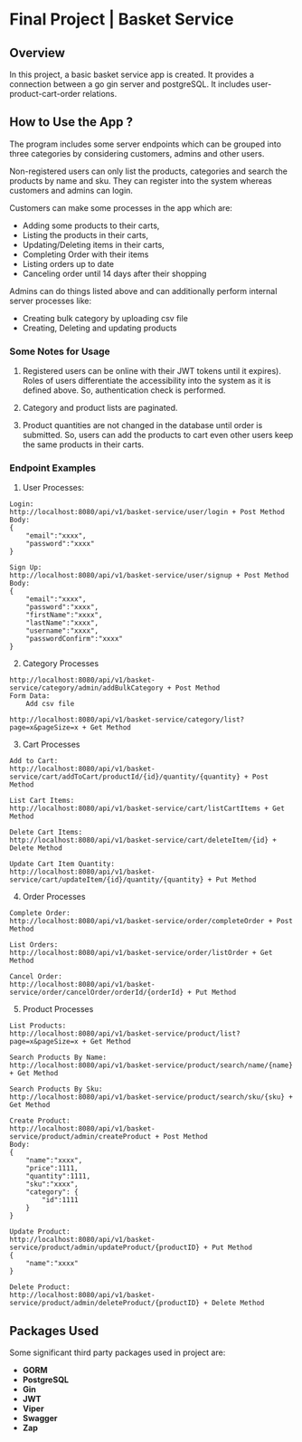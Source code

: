 # Final Project | Basket Service

## Overview

In this project, a basic basket service app is created. It provides a connection between a go gin server and postgreSQL. It includes user-product-cart-order relations.

## How to Use the App ?

The program includes some server endpoints which can be grouped into three categories by considering customers, admins and other users.

Non-registered users can only list the products, categories and search the products by name and sku. They can register into the system whereas customers and admins can login.

Customers can make some processes in the app which are:

* Adding some products to their carts,
* Listing the products in their carts,
* Updating/Deleting items in their carts,
* Completing Order with their items
* Listing orders up to date
* Canceling order until 14 days after their shopping

Admins can do things listed above and can additionally perform internal server processes like:

* Creating bulk category by uploading csv file
* Creating, Deleting and updating products

### Some Notes for Usage

1. Registered users can be online with their JWT tokens until it expires). Roles of users differentiate the accessibility into the system as it is defined above. So, authentication check is performed.

2. Category and product lists are paginated.

3. Product quantities are not changed in the database until order is submitted. So, users can add the products to cart even other users keep the same products in their carts.

### Endpoint Examples

1. User Processes:

```Postman
Login:
http://localhost:8080/api/v1/basket-service/user/login + Post Method
Body:
{
    "email":"xxxx",
    "password":"xxxx"
}

Sign Up:
http://localhost:8080/api/v1/basket-service/user/signup + Post Method
Body:
{
    "email":"xxxx",
    "password":"xxxx",
    "firstName":"xxxx",
    "lastName":"xxxx",
    "username":"xxxx",
    "passwordConfirm":"xxxx"
}
```

2. Category Processes

```Postman
http://localhost:8080/api/v1/basket-service/category/admin/addBulkCategory + Post Method
Form Data:
    Add csv file

http://localhost:8080/api/v1/basket-service/category/list?page=x&pageSize=x + Get Method
```

3. Cart Processes

```Postman
Add to Cart:
http://localhost:8080/api/v1/basket-service/cart/addToCart/productId/{id}/quantity/{quantity} + Post Method

List Cart Items:
http://localhost:8080/api/v1/basket-service/cart/listCartItems + Get Method

Delete Cart Items:
http://localhost:8080/api/v1/basket-service/cart/deleteItem/{id} + Delete Method

Update Cart Item Quantity:
http://localhost:8080/api/v1/basket-service/cart/updateItem/{id}/quantity/{quantity} + Put Method
```

4. Order Processes

```Postman
Complete Order:
http://localhost:8080/api/v1/basket-service/order/completeOrder + Post Method

List Orders:
http://localhost:8080/api/v1/basket-service/order/listOrder + Get Method

Cancel Order:
http://localhost:8080/api/v1/basket-service/order/cancelOrder/orderId/{orderId} + Put Method
```

5. Product Processes

```Postman
List Products:
http://localhost:8080/api/v1/basket-service/product/list?page=x&pageSize=x + Get Method

Search Products By Name:
http://localhost:8080/api/v1/basket-service/product/search/name/{name} + Get Method

Search Products By Sku:
http://localhost:8080/api/v1/basket-service/product/search/sku/{sku} + Get Method

Create Product:
http://localhost:8080/api/v1/basket-service/product/admin/createProduct + Post Method
Body:
{
    "name":"xxxx",
    "price":1111,
    "quantity":1111,
    "sku":"xxxx",
    "category": {
        "id":1111
    }
}

Update Product:
http://localhost:8080/api/v1/basket-service/product/admin/updateProduct/{productID} + Put Method
{
    "name":"xxxx"
}

Delete Product:
http://localhost:8080/api/v1/basket-service/product/admin/deleteProduct/{productID} + Delete Method

```

## Packages Used

Some significant third party packages used in project are:

* **GORM**
* **PostgreSQL**
* **Gin**
* **JWT**
* **Viper**
* **Swagger**
* **Zap**

